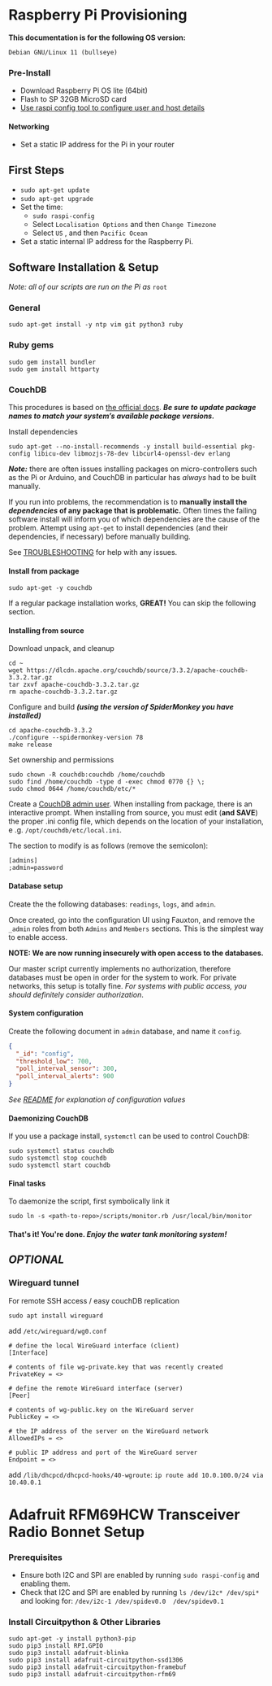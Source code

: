 # Raspberry Pi Provisioning
**This documentation is for the following OS version:**
```
Debian GNU/Linux 11 (bullseye)
```
### Pre-Install

- Download Raspberry Pi OS lite (64bit)
- Flash to SP 32GB MicroSD card
- [Use raspi config tool to configure user and host details](
https://downloads.raspberrypi.org/imager/imager_latest.dmg)

#### Networking
  - Set a static IP address for the Pi in your router

## First Steps
- `sudo apt-get update`
- `sudo apt-get upgrade`
- Set the time:
  - `sudo raspi-config`
  - Select `Localisation Options` and then `Change Timezone`
  - Select `US` , and then `Pacific Ocean`
- Set a static internal IP address for the Raspberry Pi. 

## Software Installation & Setup
*Note: all of our scripts are run on the Pi as* `root`

### General
```
sudo apt-get install -y ntp vim git python3 ruby
```

### Ruby gems
```
sudo gem install bundler
sudo gem install httparty
```

### CouchDB
This procedures is based on [the official docs][1]. ***Be sure to update package names to match your 
system’s available package versions.***

Install dependencies
```
sudo apt-get --no-install-recommends -y install build-essential pkg-config libicu-dev libmozjs-78-dev libcurl4-openssl-dev erlang
```

***Note:*** there are often issues installing packages on micro-controllers such as the Pi or Arduino, and CouchDB in
 particular has *always* had to be built manually.

If you run into problems, the recommendation is to **manually install the 
*dependencies* of any package that is problematic.** Often times the failing software install will inform you of which 
dependencies are the cause of the problem. Attempt using `apt-get` to install dependencies (and their 
dependencies, if necessary) before manually building.

See [TROUBLESHOOTING](TROUBLESHOOTING.md) for help with any issues.

#### Install from package
```
sudo apt-get -y couchdb
```
If a regular package installation works, **GREAT!** You can skip the following section.

#### Installing from source
Download unpack, and cleanup
```
cd ~
wget https://dlcdn.apache.org/couchdb/source/3.3.2/apache-couchdb-3.3.2.tar.gz
tar zxvf apache-couchdb-3.3.2.tar.gz
rm apache-couchdb-3.3.2.tar.gz
```

Configure and build ***(using the version of SpiderMonkey you have installed)***
```
cd apache-couchdb-3.3.2
./configure --spidermonkey-version 78
make release
```

Set ownership and permissions
```
sudo chown -R couchdb:couchdb /home/couchdb
sudo find /home/couchdb -type d -exec chmod 0770 {} \;
sudo chmod 0644 /home/couchdb/etc/*
```

Create a [CouchDB admin user][2]. When installing from package, there is an interactive prompt. When installing from 
source, you must edit (**and SAVE**) the proper .ini config file, which depends on the location of your installation, e
.g. 
`/opt/couchdb/etc/local.ini`.

The section to modify is as follows (remove the semicolon):

```
[admins]
;admin=password
```

#### Database setup
Create the the following databases: `readings`, `logs`, and `admin`.

Once created, go into 
the configuration UI using Fauxton,
and remove the `_admin` roles from both 
`Admins` and `Members` 
sections. This is the simplest way to enable access.

**NOTE: We are now running insecurely with open access to the databases.**

Our master script 
currently 
implements no authorization, therefore databases must be open in order for the system to work. For private networks, 
this setup is totally fine. *For systems with public access, you should definitely consider authorization*.

#### System configuration
Create the following document in `admin` database, and name it `config`.
```json
{
  "_id": "config",
  "threshold_low": 700,
  "poll_interval_sensor": 300,
  "poll_interval_alerts": 900
}
```

*See [README](../README.md) for explanation of configuration values*

#### Daemonizing CouchDB
If you use a package install, `systemctl` can be used to control CouchDB:
```
sudo systemctl status couchdb
sudo systemctl stop couchdb
sudo systemctl start couchdb
```

#### Final tasks
To daemonize the script, first symbolically link it
```
sudo ln -s <path-to-repo>/scripts/monitor.rb /usr/local/bin/monitor
```

#### That's it! You're done. *Enjoy the water tank monitoring system!*

## *OPTIONAL*
### Wireguard tunnel
For remote SSH access / easy couchDB replication

`sudo apt install wireguard`

add `/etc/wireguard/wg0.conf`
```
# define the local WireGuard interface (client)
[Interface]

# contents of file wg-private.key that was recently created
PrivateKey = <>

# define the remote WireGuard interface (server)
[Peer]

# contents of wg-public.key on the WireGuard server
PublicKey = <>

# the IP address of the server on the WireGuard network
AllowedIPs = <>

# public IP address and port of the WireGuard server
Endpoint = <>
```

add `/lib/dhcpcd/dhcpcd-hooks/40-wgroute`:
`ip route add 10.0.100.0/24 via 10.40.0.1`

# Adafruit RFM69HCW Transceiver Radio Bonnet Setup
### Prerequisites

- Ensure both I2C and SPI are enabled by running `sudo raspi-config` and enabling them.
- Check that I2C and SPI are enabled by running `ls /dev/i2c* /dev/spi*` and looking for: `/dev/i2c-1 /dev/spidev0.0  /dev/spidev0.1` 

### Install Circuitpython & Other Libraries
```shell
sudo apt-get -y install python3-pip
sudo pip3 install RPI.GPIO
sudo pip3 install adafruit-blinka
sudo pip3 install adafruit-circuitpython-ssd1306
sudo pip3 install adafruit-circuitpython-framebuf
sudo pip3 install adafruit-circuitpython-rfm69
```

[1]: https://docs.couchdb.org/en/latest/install/unix.html#dependencies
[2]: https://docs.couchdb.org/en/latest/config/auth.html#config-admins